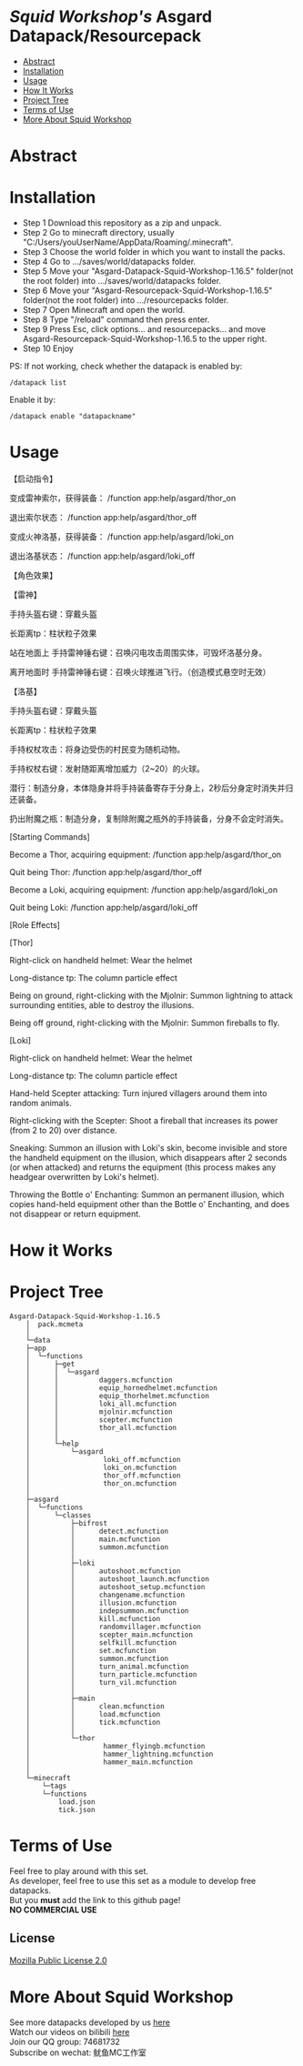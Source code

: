 # _Squid Workshop's_ Asgard Datapack/Resourcepack


- [Abstract](#Abstract)
- [Installation](#Installation)
- [Usage](#Usage)
- [How It Works](#How-It-Works)
- [Project Tree](#Project-Tree)
- [Terms of Use](#Terms-of-Use)
- [More About Squid Workshop](#More-About-Squid-Workshop)

# Abstract


# Installation
- Step 1 Download this repository as a zip and unpack.
- Step 2 Go to minecraft directory, usually "C:/Users/youUserName/AppData/Roaming/.minecraft".
- Step 3 Choose the world folder in which you want to install the packs.
- Step 4 Go to .../saves/world/datapacks folder.
- Step 5 Move your "Asgard-Datapack-Squid-Workshop-1.16.5" folder(not the root folder) into .../saves/world/datapacks folder.
- Step 6 Move your "Asgard-Resourcepack-Squid-Workshop-1.16.5" folder(not the root folder) into .../resourcepacks folder.
- Step 7 Open Minecraft and open the world.
- Step 8 Type "/reload" command then press enter.
- Step 9 Press Esc, click options... and resourcepacks... and move Asgard-Resourcepack-Squid-Workshop-1.16.5 to the upper right.
- Step 10 Enjoy

PS: If not working, check whether the datapack is enabled by:

	/datapack list
Enable it by:

	/datapack enable "datapackname"
  
# Usage
  【启动指令】
  
  变成雷神索尔，获得装备：
  /function app:help/asgard/thor_on
  
  退出索尔状态：
  /function app:help/asgard/thor_off
  
  变成火神洛基，获得装备：
  /function app:help/asgard/loki_on
  
  退出洛基状态：
  /function app:help/asgard/loki_off
  
  
  【角色效果】
  
  【雷神】
  
  手持头盔右键：穿戴头盔
  
  长距离tp：柱状粒子效果
  
  站在地面上 手持雷神锤右键：召唤闪电攻击周围实体，可毁坏洛基分身。
  
  离开地面时 手持雷神锤右键：召唤火球推进飞行。（创造模式悬空时无效）

  【洛基】
  
  手持头盔右键：穿戴头盔
  
  长距离tp：柱状粒子效果
  
  手持权杖攻击：将身边受伤的村民变为随机动物。
  
  手持权杖右键：发射随距离增加威力（2~20）的火球。
  
  潜行：制造分身，本体隐身并将手持装备寄存于分身上，2秒后分身定时消失并归还装备。
  
  扔出附魔之瓶：制造分身，复制除附魔之瓶外的手持装备，分身不会定时消失。



[Starting Commands]

Become a Thor, acquiring equipment:
/function app:help/asgard/thor_on

Quit being Thor:
/function app:help/asgard/thor_off

Become a Loki, acquiring equipment:
/function app:help/asgard/loki_on

Quit being Loki:
/function app:help/asgard/loki_off


[Role Effects]

[Thor]

Right-click on handheld helmet: Wear the helmet

Long-distance tp: The column particle effect

Being on ground, right-clicking with the Mjolnir: Summon lightning to attack surrounding entities, able to destroy the illusions.

Being off ground, right-clicking with the Mjolnir: Summon fireballs to fly.

[Loki]

Right-click on handheld helmet: Wear the helmet

Long-distance tp: The column particle effect

Hand-held Scepter attacking: Turn injured villagers around them into random animals.

Right-clicking with the Scepter: Shoot a fireball that increases its power (from 2 to 20) over distance.

Sneaking: Summon an illusion with Loki's skin, become invisible and store the handheld equipment on the illusion, which disappears after 2 seconds (or when attacked) and returns the equipment (this process makes any headgear overwritten by Loki's helmet).
	
Throwing the Bottle o' Enchanting: Summon an permanent illusion, which copies hand-held equipment other than the Bottle o' Enchanting, and does not disappear or return equipment.

# How it Works


# Project Tree

	Asgard-Datapack-Squid-Workshop-1.16.5
	    │  pack.mcmeta
	    │  
	    └─data
		├─app
		│  └─functions
		│      ├─get
		│      │  └─asgard
		│      │          daggers.mcfunction
		│      │          equip_hornedhelmet.mcfunction
		│      │          equip_thorhelmet.mcfunction
		│      │          loki_all.mcfunction
		│      │          mjolnir.mcfunction
		│      │          scepter.mcfunction
		│      │          thor_all.mcfunction
		│      │          
		│      └─help
		│          └─asgard
		│                  loki_off.mcfunction
		│                  loki_on.mcfunction
		│                  thor_off.mcfunction
		│                  thor_on.mcfunction
		│                  
		├─asgard
		│  └─functions
		│      └─classes
		│          ├─bifrost
		│          │      detect.mcfunction
		│          │      main.mcfunction
		│          │      summon.mcfunction
		│          │      
		│          ├─loki
		│          │      autoshoot.mcfunction
		│          │      autoshoot_launch.mcfunction
		│          │      autoshoot_setup.mcfunction
		│          │      changename.mcfunction
		│          │      illusion.mcfunction
		│          │      indepsummon.mcfunction
		│          │      kill.mcfunction
		│          │      randomvillager.mcfunction
		│          │      scepter_main.mcfunction
		│          │      selfkill.mcfunction
		│          │      set.mcfunction
		│          │      summon.mcfunction
		│          │      turn_animal.mcfunction
		│          │      turn_particle.mcfunction
		│          │      turn_vil.mcfunction
		│          │      
		│          ├─main
		│          │      clean.mcfunction
		│          │      load.mcfunction
		│          │      tick.mcfunction
		│          │      
		│          └─thor
		│                  hammer_flyingb.mcfunction
		│                  hammer_lightning.mcfunction
		│                  hammer_main.mcfunction
		│                  
		└─minecraft
		    └─tags
			└─functions
				load.json
				tick.json

# Terms of Use
Feel free to play around with this set. \
As developer, feel free to use this set as a module to develop free datapacks. \
But you **must** add the link to this github page! \
**NO COMMERCIAL USE**
## License
[Mozilla Public License 2.0](https://github.com/MingshiYangUIUC/Autoaim-Minecraft-Squid-Workshop-Project/blob/main/LICENSE)


# More About Squid Workshop
See more datapacks developed by us [here](https://github.com/Squid-Workshop/MinecraftDatapacksProject) \
Watch our videos on bilibili [here](https://space.bilibili.com/649645265?from=search&seid=778816111336987286) \
Join our QQ group: 74681732 \
Subscribe on wechat: 鱿鱼MC工作室 
